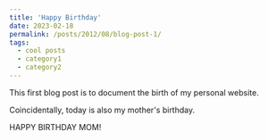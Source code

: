 ```yaml
---
title: 'Happy Birthday'
date: 2023-02-18
permalink: /posts/2012/08/blog-post-1/
tags:
  - cool posts
  - category1
  - category2
---
```


This first blog post is to document the birth of my personal website. 

Coincidentally, today is also my mother's birthday.  

HAPPY BIRTHDAY MOM!